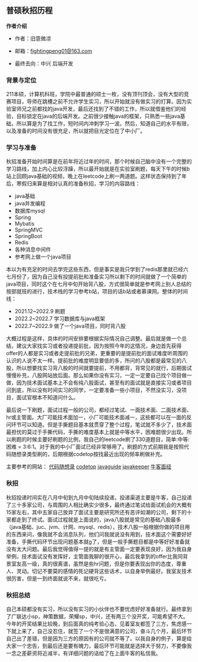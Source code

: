 ## 普硕秋招历程

**作者介绍**

- 作者：旧意微凉

- 邮箱：fightingpeng01@163.com

- 最终去向：中兴 后端开发

### 背景与定位

211本硕，计算机科班，学院中最普通的硕士一枚，没有顶刊顶会，没有大型的竞赛项目，导师在跳槽之前不允许学生实习，所以开始就没有做实习的打算。因为实验室师兄之前都找的java开发，最后还找到了不错的工作，所以就借鉴他们的经验，目标锁定在java的后端开发。之前很少接触java的框架，只熟悉一些java基础，所以算是为了找工作，短时间内冲刺学习一波。然后，知道自己的水平有限，以及准备的时间没有很充足，所以就把目光定位在了中小厂。

### 学习与准备
秋招准备开始时间算是在前年将近过年的时间，那个时候自己脑中没有一个完整的学习路线，加上内心比较浮躁，所以最开始就是在实验室刷题，每天下午的时候b站上回顾java基础的视频，晚上在leetcode上刷一两道题。这样状态保持到了年后，寒假归来算是相对认真的准备秋招，学习的内容路线：
- java基础
- java并发编程
- 数据库mysql
- Spring
- Mybatis
- SpringMVC
- SpringBoot
- Redis
- 各种消息中间件
- 参考网上做一个java项目

本以为有充足的时间去学完这些东西，但是事实是我只学到了redis那里就已经六七月份了，因为自己没有投提前批和准备实习所以剩下的时间就做了一个简单的java项目，同时这个在七月中旬开始背八股，方式很简单就是参考网上别人总结的按部就班的进行，技术栈的学习参考b站，项目的话b站或者慕课网。整体的时间线：
- 2021.12~2022.9 刷题
- 2022.2~2022.7 学习数据库与java框架
- 2022.7~2022.9 做了一个java项目，同时背八股

大概过程是这样，具体的时间安排要根据实际情况自己调整。最后就是做一个总结，建议大家找实习或者投递提前批，因为按照今年的这情况，身边首先获得offer的人都是实习或者走提前批的兄弟，更重要的是提前批的面试难度听周围的认识的人说不太一样。提前批的难度明显要低的多，所问的八股都是最常见的八股，所以想要找实习背八股的时间就要提前，不用都背，背常见的就行，后期面试慢慢补充，八股网站放后面。那么如果你没有实习，一定一定要自己找个项目做一做，因为技术面试基本上不会有纯八股面试，甚至有的面试就是直接实习或者项目问到底，所以没有时间实习的同学，一定要准备一些小项目，不然没实习，没项目，面试官根本不知道问什么。

最后说一下刷题，面试过程一般的公司，都经过笔试、一面技术面、二面技术面、hr或主管面。大厂可能技术面加一，小厂可能技术面减一，这些都可以在一面的反问环节可以知道。但是手撕题目基本就贯穿了整个过程，笔试就不多少了，技术面最担忧的莫过于手撕代码，手撕的难度基本上就是中等水平，困难题很少出现。所以刷题的时候主要好刷题的比例，我自己的leetcode刷了330道题目，简单:中等:困难 = 3:6:1。对于我的中小厂面试已经非常够用了。刷题的方式前期我是按照代码随想录类型刷的，后期根据codetop按找最近出现的频率刷做补充。 

主要参考的网站：
[代码随想录](https://www.programmercarl.com/)
[codetop](https://codetop.cc/login)
[javaguide](https://javaguide.cn/)
[javakeeper](https://javakeeper.starfish.ink/)
[牛客面经](https://www.nowcoder.com/users/762061523)

### 秋招
秋招投递时间实在八月中旬到九月中旬陆续投递，投递渠道主要是牛客，自己投递了三十多家公司，与周围的人相比确实少很多，最终通过笔试给面试机会的大概有15家左右，其中五家自己放弃了面试主要是研究所还有恶评如潮的公司，剩下的十家都走到了终试。面试过程就是上面说的，java八股就是常见的基础八股最多（java基础、juc、jvm、计网、mysql、redis），技术八股一般根据你做的项目用的东西来问，像我就不会消息队列，他们问我就说没有用到，技术面这个需要好好准备，手撕代码环节出现问题基本就g了，但是一般手撕题目都是中等好好准备就没有太大问题。最后我觉得值得一提的就是有主管面一定要表现良好，因为我自身举例，技术面试没有发挥好，主管面我聊的很开心，最后我拿到的offer比我同背景室友高一级，真的很离谱，虽然是些hr问题，但是你要表现出你的态度，尊重人、灵动。切记不要莫的感情的死记硬背这些话术，以自身举例最好。我室友技术很厉害，但是一到终面就说不来，就很吃亏。

### 秋招总结
自己本硕都没有实习，所以没有实习的小伙伴也不要忧虑好好准备就行。最终拿到了广联达小sp，神策数据，荣耀sp，中兴，还有两三个没开奖，可能希望不大。今年的开奖结果比较晚，到后面真的纯考验心态，见着室友都签了三方，焦虑感一下就上来了，自己没忍住，就签了一个不是很满意的公司，奋斗几个月，最后环节自己出了差错，但是因为三方的原因有的公司就不等了。以我自身的例子，算是给大家一个忠告，到最后还是要有魄力，最后环节可能就是选择大于努力，不要像我一念之差薪资将近减半，有详细问题的话给了在上面牛客的私信我。

